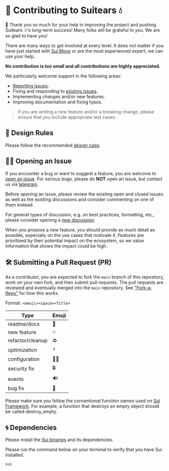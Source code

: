 # 🫡 Contributing to Suitears 💧

🙏 Thank you so much for your help in improving the project and pushing Suitears 💧r's long-term success! Many folks will be grateful to you. We are so glad to have you!

There are many ways to get involved at every level. It does not matter if you have just started with [Sui Move](https://docs.sui.io/learn/about-sui) or are the most experienced expert, we can use your help.

**No contribution is too small and all contributions are highly appreciated.**

We particularly welcome support in the following areas:

- [Reporting issues](https://github.com/interest-protocol/suitears/issues/new).
- Fixing and responding to [existing issues](https://github.com/interest-protocol/suitears/issues).
- Implementing changes and/or new features.
- Improving documentation and fixing typos.

> If you are writing a new feature and/or a breaking change, please ensure that you include appropriate test cases.

## 📜 Design Rules

Please follow the recommended [design rules](./design-rules.md).

## 🙋‍♀️ Opening an Issue

If you encounter a bug or want to suggest a feature, you are welcome to [open an issue](https://github.com/interest-protocol/suitears/issues/new). For serious bugs, please do **NOT** open an issue, but contact us via [telegram](https://t.me/josemvcerqueira).

Before opening an issue, please review the existing open and closed issues as well as the existing discussions and consider commenting on one of them instead.

For general types of discussion, e.g. on best practices, formatting, etc., please consider opening a [new discussion](https://github.com/interest-protocol/suitears/issues/new).

When you propose a new feature, you should provide as much detail as possible, especially on the use cases that motivate it. Features are prioritised by their potential impact on the ecosystem, so we value information that shows the impact could be high.

## 🛠 Submitting a Pull Request (PR)

As a contributor, you are expected to fork the `main` branch of this repository, work on your own fork, and then submit pull requests. The pull requests are reviewed and eventually merged into the `main` repository. See ["Fork-a-Repo"](https://help.github.com/articles/fork-a-repo) for how this works.

Format: `<emoji><space><Title>`

| Type             | Emoji |
| ---------------- | ----- |
| readme/docs      | 📝    |
| new feature      | ✨    |
| refactor/cleanup | ♻️    |
| optimization     | ⚡️   |
| configuration    | 👷‍♂️    |
| security fix     | 🔒    |
| events           | 🔊    |
| bug fix          | 🐞    |

Please make sure you follow the conventional function names used on [Sui Framework](https://github.com/MystenLabs/sui/tree/main/crates/sui-framework/packages/sui-framework). For example, a function that destroys an empty object should be called destroy_empty.

## 🌀 Dependencies

Please install the [Sui binaries](https://docs.sui.io/build/install) and its dependencies.

Please run the command below on your terminal to verify that you have Sui installed.

```console
sui
```
